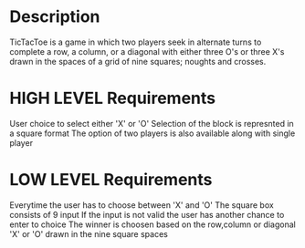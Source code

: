 # Description
TicTacToe is a game in which two players seek in alternate turns to complete a row, a column, or a diagonal with either three O's or three X's drawn in the spaces of a grid of nine squares; noughts and crosses.




# HIGH LEVEL Requirements
User choice to select either 'X' or 'O'
Selection of the block is represnted in a square format
The option of two players is also available along with single player


# LOW LEVEL Requirements
Everytime the user has to choose between 'X' and 'O'
The square box consists of 9 input 
If the input is not valid the user has another chance to enter to choice
The winner is choosen based on the row,column or diagonal 'X' or 'O' drawn in the nine square spaces



